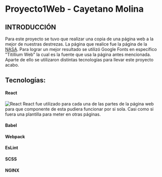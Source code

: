 # Proyecto1Web - Cayetano Molina

## INTRODUCCIÓN
Para este proyecto se tuvo que realizar una copia de una página web a la mejor de nuestras destrezas. La página que realice fue la página de la [NASA](https://www.nasa.gov/).
Para lograr un mejor resultado se utilizó Google Fonts en específico "Titillium Web" la cual es la fuente que usa la página antes mencionada. Aparte de ello se utilizaron distintas tecnologías para llevar este proyecto acabo.

## Tecnologías:

#### React
![React](https://upload.wikimedia.org/wikipedia/commons/1/18/React_Native_Logo.png)
React fue utilizado para cada una de las partes de la página web para que componente de esta pudiera funcionar por si sola. Casi como si fuera una plantilla para meter en otras páginas. 
#### Babel
#### Webpack
#### EsLint
#### SCSS
#### NGINX

